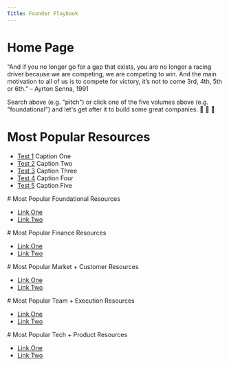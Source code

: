 ```yaml
---
Title: Founder Playbook
---
```


# Home Page

“And if you no longer go for a gap that exists, you are no longer a racing driver because we are competing, we are competing to win. And the main motivation to all of us is to compete for victory, it’s not to come 3rd, 4th, 5th or 6th.” – Ayrton Senna, 1991

Search above (e.g. "pitch") or click one of the five volumes above (e.g. "foundational") and let's get after it to build some great companies. 💯 🙌 🚀

<div markdown="1" class="medium-12 home-popular-resources">

  # Most Popular Resources

  * [Test 1](#)
  	Caption One
  * [Test 2](#)
	  Caption Two
  * [Test 3](#)
  	Caption Three
  * [Test 4](#)
  	Caption Four
  * [Test 5](#)
  	Caption Five

</div>

<div markdown="1" class="medium-12 home-popular-slider">
<div markdown="1" class="home-slider-foundational">
# Most Popular Foundational Resources

* [Link One](#)
* [Link Two](#)
</div>

<div markdown="1" class="home-slider-foundational">
# Most Popular Finance Resources

* [Link One](#)
* [Link Two](#)
</div>

<div markdown="1" class="home-slider-foundational">
# Most Popular Market + Customer Resources

* [Link One](#)
* [Link Two](#)
</div>

<div markdown="1" class="home-slider-foundational">
# Most Popular Team + Execution Resources

* [Link One](#)
* [Link Two](#)
</div>

<div markdown="1" class="home-slider-foundational">
# Most Popular Tech + Product Resources

* [Link One](#)
* [Link Two](#)
</div>
</div>
